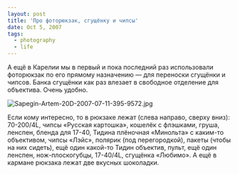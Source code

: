 ```yaml
---
layout: post
title: 'Про фоторюкзак, сгущёнку и чипсы'
date: Oct 5, 2007
tags:
  - photography
  - life
---
```


А ещё в Карелии мы в первый и пока последний раз использовали фоторюкзак по его прямому назначению — для переноски сгущёнки и чипсов. Банка сгущёнки как раз влезает в свободное отделение для объектива. Очень удобно.

![Sapegin-Artem-20D-2007-07-11-395-9572.jpg](photo://471)

Если кому интересно, то в рюкзаке лежат (слева направо, сверху вниз): 70-200/4L, чипсы «Русская картошка», кошелёк с флэшками, груша, ленспен, бленда для 17-40, Тидина плёночная «Минольта» с каким-то объективом, чипсы «Лэйс», полярик (под перегородкой), пакеты (чтобы на них сидеть), ещё один какой-то Тидин объектив, пульт, ещё один ленспен, нож-плоскогубцы, 17-40/4L, сгущёнка «Любимо». А ещё в кармане рюкзака лежат две вкусных шоколадки.
